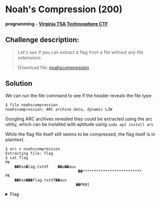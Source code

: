 # Noah's Compression (200)
#### programming - [Virginia TSA Technosphere CTF](../main.md)

## Challenge description:
> Let's see if you can extract a flag from a file without any file extensions
> 
> Download file: [noahscompression](../assets/noahscompression)

## Solution 
We can run the file command to see if the header reveals the file type.

```
$ file noahscompression
noahscompression: ARC archive data, dynamic LZW
```

Googling ARC archives revealed they could be extracted using the arc utility, which can be installed with aptitude using `sudo apt install arc` 

While the flag file itself still seems to be compressed, the flag itself is in plaintext.
```
$ arc x noahscompression
Extracting file: flag
$ cat flag
PK
    ��Rxe�lag.txtUT    ��a��aux
                                ��**************************
PK
    ��Rxe���flag.txtUT��aux
                               ��PKN]
```

<details> 
    <summary>Flag</summary>
flag{twoofeachcompression}
</details>